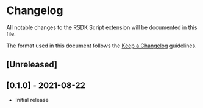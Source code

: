 # Changelog

All notable changes to the RSDK Script extension will be documented in this file.

The format used in this document follows the [Keep a Changelog](http://keepachangelog.com/) guidelines.

## [Unreleased]

## [0.1.0] - 2021-08-22

- Initial release
